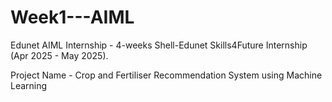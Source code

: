 # Week1---AIML
Edunet AIML Internship - 4-weeks Shell-Edunet Skills4Future Internship (Apr 2025 - May 2025).

Project Name - Crop and Fertiliser Recommendation System using Machine Learning
